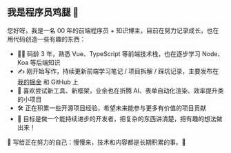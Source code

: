 ## 我是程序员鸡腿 🍗

您好呀，我是一名 00 年的前端程序员 + 知识博主，目前在努力记录成长，也在用代码创造一些有趣的东西：

- 👨‍💻 码龄 3 年，熟悉 Vue、TypeScript 等前端技术栈，也在逐步学习 Node、Koa 等后端知识
- ✍️ 刚开始写作，持续更新前端学习笔记 / 项目拆解 / 踩坑记录，主要发布在 <a href="[https://www.codefather.cn](https://juejin.cn/user/2159914550830920)" target="_blank">我的掘金</a> 和 GitHub 上
- 🌱 喜欢尝试新工具、新框架，业余也在折腾 AI、表单自动化渲染、效率提升类的小项目
- 🛠️ 正在积累一些开源项目经验，希望未来能参与更多有价值的项目贡献
- 🚀 目标是做一个能持续进步的开发者，把复杂的东西讲清楚，把有趣的想法做出来！  

🥰 写给正在努力的自己：慢慢来，技术和内容都是长期积累的事。🫡
